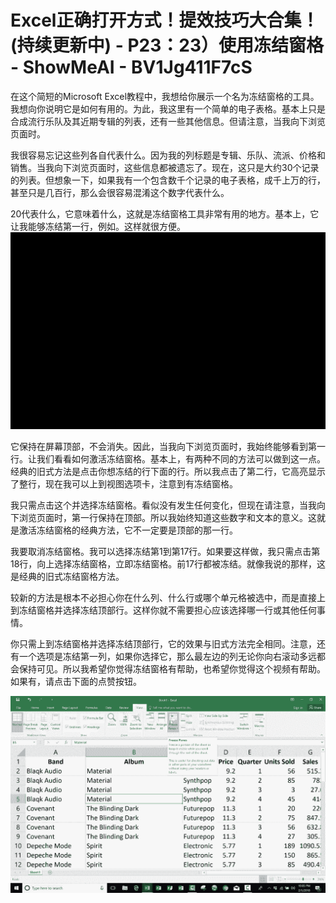 # Excel正确打开方式！提效技巧大合集！(持续更新中) - P23：23）使用冻结窗格 - ShowMeAI - BV1Jg411F7cS

在这个简短的Microsoft Excel教程中，我想给你展示一个名为冻结窗格的工具。我想向你说明它是如何有用的。为此，我这里有一个简单的电子表格。基本上只是合成流行乐队及其近期专辑的列表，还有一些其他信息。但请注意，当我向下浏览页面时。

我很容易忘记这些列各自代表什么。因为我的列标题是专辑、乐队、流派、价格和销售。当我向下浏览页面时，这些信息都被遗忘了。现在，这只是大约30个记录的列表。但想象一下，如果我有一个包含数千个记录的电子表格，成千上万的行，甚至只是几百行，那么会很容易混淆这个数字代表什么。

20代表什么，它意味着什么，这就是冻结窗格工具非常有用的地方。基本上，它让我能够冻结第一行，例如。这样就很方便。![](img/87107e87b7b80ae6ddb25cdf5bd1cae1_1.png)

它保持在屏幕顶部，不会消失。因此，当我向下浏览页面时，我始终能够看到第一行。让我们看看如何激活冻结窗格。基本上，有两种不同的方法可以做到这一点。经典的旧式方法是点击你想冻结的行下面的行。所以我点击了第二行，它高亮显示了整行，现在我可以上到视图选项卡，注意到有冻结窗格。

我只需点击这个并选择冻结窗格。看似没有发生任何变化，但现在请注意，当我向下浏览页面时，第一行保持在顶部。所以我始终知道这些数字和文本的意义。这就是激活冻结窗格的经典方法，它不一定要是顶部的那一行。

我要取消冻结窗格。我可以选择冻结第1到第17行。如果要这样做，我只需点击第18行，向上选择冻结窗格，立即冻结窗格。前17行都被冻结。就像我说的那样，这是经典的旧式冻结窗格方法。

较新的方法是根本不必担心你在什么列、什么行或哪个单元格被选中，而是直接上到冻结窗格并选择冻结顶部行。这样你就不需要担心应该选择哪一行或其他任何事情。

你只需上到冻结窗格并选择冻结顶部行，它的效果与旧式方法完全相同。注意，还有一个选项是冻结第一列，如果你选择它，那么最左边的列无论你向右滚动多远都会保持可见。所以我希望你觉得冻结窗格有帮助，也希望你觉得这个视频有帮助。如果有，请点击下面的点赞按钮。

![](img/87107e87b7b80ae6ddb25cdf5bd1cae1_3.png)
